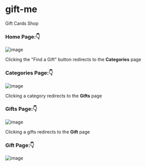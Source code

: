 # gift-me
Gift Cards Shop

### Home Page:👇

![image](https://user-images.githubusercontent.com/39950157/148406245-e9c9a78b-5908-4eea-a942-f69266126448.png)

Clicking the "Find a Gift" button redirects to the **Categories** page 

### Categories Page:👇

![image](https://user-images.githubusercontent.com/39950157/148412045-bd6b267f-d0e1-4889-adaa-391d8c291dd4.png)

Clicking a category redirects to the **Gifts** page 

### Gifts Page:👇

![image](https://user-images.githubusercontent.com/39950157/148421588-ed7b9190-8d6b-40ed-9ca9-977cd79daa73.png)


Clicking a gifts redirects to the **Gift** page 

### Gift Page:👇

![image](https://user-images.githubusercontent.com/39950157/148425661-dba7903f-91a2-4678-b16d-46435a882b82.png)
